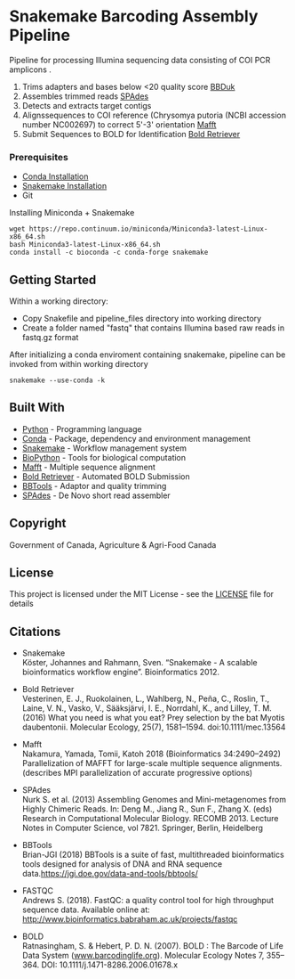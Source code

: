 # Snakemake Barcoding Assembly Pipeline

Pipeline for processing Illumina sequencing data consisting of COI PCR amplicons . 

1) Trims adapters and bases below <20 quality score [BBDuk](https://jgi.doe.gov/data-and-tools/bbtools/bb-tools-user-guide/bbduk-guide/)
2) Assembles trimmed reads [SPAdes](http://cab.spbu.ru/software/spades/)
3) Detects and extracts target contigs
4) Alignssequences to COI reference (Chrysomya putoria (NCBI accession number NC002697) to correct 5'-3' orientation [Mafft](https://mafft.cbrc.jp/alignment/software/) 
5) Submit Sequences to BOLD for Identification [Bold Retriever](https://bold-retriever.readthedocs.io/en/latest/)

### Prerequisites

* [Conda Installation](https://conda.io/docs/user-guide/install/index.html)
* [Snakemake Installation](https://snakemake.readthedocs.io/en/stable/getting_started/installation.html)
* Git

Installing Miniconda + Snakemake
```
wget https://repo.continuum.io/miniconda/Miniconda3-latest-Linux-x86_64.sh
bash Miniconda3-latest-Linux-x86_64.sh
conda install -c bioconda -c conda-forge snakemake
```

## Getting Started

Within a working directory:

* Copy Snakefile and pipeline_files directory into working directory
* Create a folder named "fastq" that contains Illumina based raw reads in fastq.gz format 

After initializing a conda enviroment containing snakemake, pipeline can be invoked from within working directory 
```
snakemake --use-conda -k
```

## Built With

* [Python](https://www.python.org/doc/) - Programming language
* [Conda](https://conda.io/docs/index.html) - Package, dependency and environment management
* [Snakemake](https://snakemake.readthedocs.io/en/stable/) - Workflow management system
* [BioPython](https://biopython.org/) - Tools for biological computation
* [Mafft](https://mafft.cbrc.jp/alignment/software/) - Multiple sequence alignment
* [Bold Retriever](https://bold-retriever.readthedocs.io/en/latest/) - Automated BOLD Submission
* [BBTools](https://jgi.doe.gov/data-and-tools/bbtools/) - Adaptor and quality trimming
* [SPAdes](http://cab.spbu.ru/software/spades/) - De Novo short read assembler

## Copyright
Government of Canada, Agriculture & Agri-Food Canada

## License
This project is licensed under the MIT License - see the [LICENSE](LICENSE) file for details

## Citations
* Snakemake  
Köster, Johannes and Rahmann, Sven. “Snakemake - A scalable bioinformatics workflow engine”. Bioinformatics 2012.

* Bold Retriever  
Vesterinen, E. J., Ruokolainen, L., Wahlberg, N., Peña, C., Roslin, T., Laine, V. N., Vasko, V., Sääksjärvi, I. E., 
Norrdahl, K., and Lilley, T. M. (2016) What you need is what you eat? Prey selection by the bat Myotis daubentonii.
Molecular Ecology, 25(7), 1581–1594. doi:10.1111/mec.13564

* Mafft  
Nakamura, Yamada, Tomii, Katoh 2018 (Bioinformatics 34:2490–2492) 
Parallelization of MAFFT for large-scale multiple sequence alignments. 
(describes MPI parallelization of accurate progressive options)

* SPAdes  
Nurk S. et al. (2013) Assembling Genomes and Mini-metagenomes from Highly Chimeric Reads. In: Deng M., Jiang R., 
Sun F., Zhang X. (eds) Research in Computational Molecular Biology. RECOMB 2013. Lecture Notes in Computer Science, 
vol 7821. Springer, Berlin, Heidelberg

* BBTools  
Brian-JGI (2018) BBTools is a suite of fast, multithreaded bioinformatics tools designed for analysis of DNA and RNA 
sequence data.https://jgi.doe.gov/data-and-tools/bbtools/ 

* FASTQC  
Andrews S. (2018). FastQC: a quality control tool for high throughput sequence data. 
Available online at: http://www.bioinformatics.babraham.ac.uk/projects/fastqc

* BOLD  
Ratnasingham, S. & Hebert, P. D. N. (2007). BOLD : The Barcode of Life Data System (www.barcodinglife.org).
Molecular Ecology Notes 7, 355–364. DOI: 10.1111/j.1471-8286.2006.01678.x